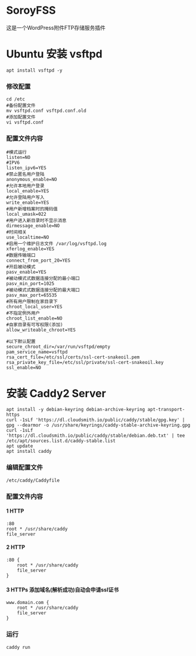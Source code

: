 # SoroyFSS 
这是一个WordPress附件FTP存储服务插件


# Ubuntu 安装 vsftpd

```Shell
apt install vsftpd -y
```
### 修改配置
```Shell
cd /etc
#备份配置文件
mv vsftpd.conf vsftpd.conf.old
#添加配置文件
vi vsftpd.conf
```
### 配置文件内容
```Shell
#模式运行
listen=NO
#IPV6
listen_ipv6=YES
#禁止匿名用户登陆
anonymous_enable=NO
#允许本地用户登录
local_enable=YES
#允许登陆用户写入
write_enable=YES
#用户新增档案时的掩码值
local_umask=022
#用户进入新目录时不显示消息
dirmessage_enable=NO
#时间相关
use_localtime=NO
#启用一个维护日志文件 /var/log/vsftpd.log
xferlog_enable=YES
#数据传输端口
connect_from_port_20=YES
#开启被动模式
pasv_enable=YES
#被动模式式数据连接分配的最小端口
pasv_min_port=1025
#被动模式式数据连接分配的最大端口
pasv_max_port=65535
#所有用户限制在家目录下
chroot_local_user=YES
#不指定例外用户
chroot_list_enable=NO
#自家目录有可写权限(添加)
allow_writeable_chroot=YES

#以下默认配置
secure_chroot_dir=/var/run/vsftpd/empty
pam_service_name=vsftpd
rsa_cert_file=/etc/ssl/certs/ssl-cert-snakeoil.pem
rsa_private_key_file=/etc/ssl/private/ssl-cert-snakeoil.key
ssl_enable=NO
```

# 安装 Caddy2 Server

```Shell
apt install -y debian-keyring debian-archive-keyring apt-transport-https
curl -1sLf 'https://dl.cloudsmith.io/public/caddy/stable/gpg.key' | gpg --dearmor -o /usr/share/keyrings/caddy-stable-archive-keyring.gpg
curl -1sLf 'https://dl.cloudsmith.io/public/caddy/stable/debian.deb.txt' | tee /etc/apt/sources.list.d/caddy-stable.list
apt update
apt install caddy
```
### 编辑配置文件
```Shell
/etc/caddy/Caddyfile
````
### 配置文件内容
#### 1 HTTP
```Shell
:80
root * /usr/share/caddy
file_server
```
#### 2 HTTP
```Shell
:80 {
    root * /usr/share/caddy
    file_server
}
```
#### 3 HTTPs 添加域名(解析成功)自动会申请ssl证书
```Shell
www.domain.com {
    root * /usr/share/caddy
    file_server
}
```
### 运行
```Shell
caddy run
```
